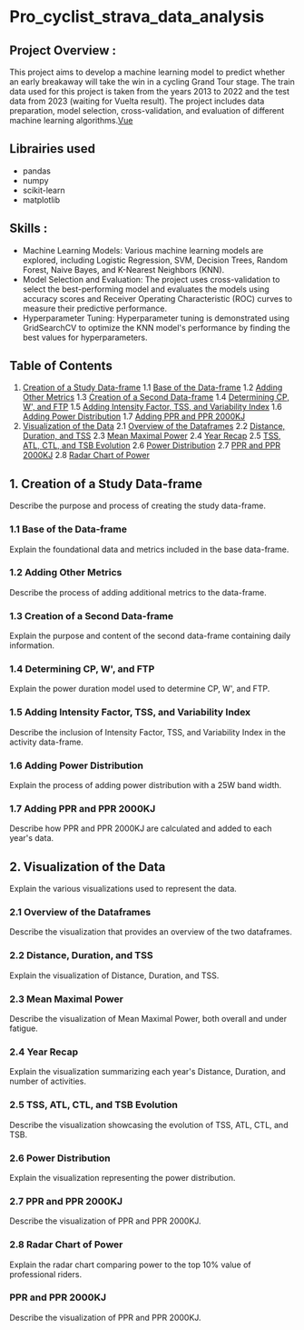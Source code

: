 # Pro_cyclist_strava_data_analysis

## Project Overview : 
This project aims to develop a machine learning model to predict whether an early breakaway will take the win in a cycling Grand Tour stage. The train data used for this project is taken from the years 2013 to 2022 and the test data from 2023 (waiting for Vuelta result). The project includes data preparation, model selection, cross-validation, and evaluation of different machine learning algorithms.[Vue](https://github.com/vuejs/vue)

## Librairies used
- pandas
- numpy
- scikit-learn
- matplotlib

## Skills : 
- Machine Learning Models: Various machine learning models are explored, including Logistic Regression, SVM, Decision Trees, Random Forest, Naive Bayes, and K-Nearest Neighbors (KNN).
- Model Selection and Evaluation: The project uses cross-validation to select the best-performing model and evaluates the models using accuracy scores and Receiver Operating Characteristic (ROC) curves to measure their predictive performance.
- Hyperparameter Tuning: Hyperparameter tuning is demonstrated using GridSearchCV to optimize the KNN model's performance by finding the best values for hyperparameters.

## Table of Contents

1. [Creation of a Study Data-frame](#1-creation-of-a-study-data-frame)
    1.1 [Base of the Data-frame](#11-base-of-the-data-frame)
    1.2 [Adding Other Metrics](#12-adding-other-metrics)
    1.3 [Creation of a Second Data-frame](#13-creation-of-a-second-data-frame)
    1.4 [Determining CP, W', and FTP](#14-determining-cp-w-and-ftp)
    1.5 [Adding Intensity Factor, TSS, and Variability Index](#15-adding-intensity-factor-tss-and-variability-index)
    1.6 [Adding Power Distribution](#16-adding-power-distribution)
    1.7 [Adding PPR and PPR 2000KJ](#17-adding-ppr-and-ppr-2000kj)
2. [Visualization of the Data](#2-visualization-of-the-data)
    2.1 [Overview of the Dataframes](#21-overview-of-the-dataframes)
    2.2 [Distance, Duration, and TSS](#22-distance-duration-and-tss)
    2.3 [Mean Maximal Power](#23-mean-maximal-power)
    2.4 [Year Recap](#24-year-recap)
    2.5 [TSS, ATL, CTL, and TSB Evolution](#25-tss-atl-ctl-and-tsb-evolution)
    2.6 [Power Distribution](#26-power-distribution)
    2.7 [PPR and PPR 2000KJ](#27-ppr-and-ppr-2000kj)
    2.8 [Radar Chart of Power](#28-radar-chart-of-power)

## 1. Creation of a Study Data-frame

Describe the purpose and process of creating the study data-frame.

### 1.1 Base of the Data-frame

Explain the foundational data and metrics included in the base data-frame.

### 1.2 Adding Other Metrics

Describe the process of adding additional metrics to the data-frame.

### 1.3 Creation of a Second Data-frame

Explain the purpose and content of the second data-frame containing daily information.

### 1.4 Determining CP, W', and FTP

Explain the power duration model used to determine CP, W', and FTP.

### 1.5 Adding Intensity Factor, TSS, and Variability Index

Describe the inclusion of Intensity Factor, TSS, and Variability Index in the activity data-frame.

### 1.6 Adding Power Distribution

Explain the process of adding power distribution with a 25W band width.

### 1.7 Adding PPR and PPR 2000KJ

Describe how PPR and PPR 2000KJ are calculated and added to each year's data.

## 2. Visualization of the Data

Explain the various visualizations used to represent the data.

### 2.1 Overview of the Dataframes

Describe the visualization that provides an overview of the two dataframes.

### 2.2 Distance, Duration, and TSS

Explain the visualization of Distance, Duration, and TSS.

### 2.3 Mean Maximal Power

Describe the visualization of Mean Maximal Power, both overall and under fatigue.

### 2.4 Year Recap

Explain the visualization summarizing each year's Distance, Duration, and number of activities.

### 2.5 TSS, ATL, CTL, and TSB Evolution

Describe the visualization showcasing the evolution of TSS, ATL, CTL, and TSB.

### 2.6 Power Distribution

Explain the visualization representing the power distribution.

### 2.7 PPR and PPR 2000KJ

Describe the visualization of PPR and PPR 2000KJ.

### 2.8 Radar Chart of Power

Explain the radar chart comparing power to the top 10% value of professional riders.


### PPR and PPR 2000KJ

Describe the visualization of PPR and PPR 2000KJ.

